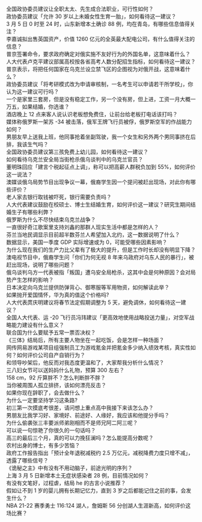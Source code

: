 全国政协委员建议让全职太太、先生成合法职业，可行性如何？  
政协委员建议「允许 30 岁以上未婚女性生育一胎」，如何看待这一建议？  
3 月 5 日 0 时至 24 时，山东新增本土确诊 88 例，均在青岛，有哪些信息值得关注？  
李嘉诚拟出售英国资产，价值 1260 亿元的全英最大配电公司，有什么值得关注的信息？  
普京签署命令，要求政府确定对俄实施不友好行为的外国名单，这意味着什么？  
人大代表卢克平建议部属高校按各省高考人数分配招生指标，如何看待这一建议？  
普京表示，将把任何国家在乌克兰设立禁飞区的企图视为对俄开战，这意味着什么？  
政协委员建议「将考研模式改为申请审核制，一名考生可以申请若干所学校」，你认为这一建议可行吗？  
一个是家里三套房，但是没有稳定工作，另一个没有房，但上进，工资一月大概一万五，如果结婚，你选谁？  
酒店晚上 12 点来客人说认识老板想免费住，让前台给老板打电话该打吗？  
媒体称俄罗斯一架苏 -34 被击落，俄军王牌飞行员被俘，俄罗斯空军的作战能力如何？  
男朋友早上送我上班，他同事抢着坐副驾驶，我一个女生和另外两个男同事挤在后排，我该生气吗？  
全国政协委员建议第三孩免费上幼儿园，如何看待这一建议？  
如何看待乌克兰安全局当街枪杀俄乌谈判中的乌克兰官员？  
董明珠回应「建言个税起征点上调」，称可以把高薪人群税负加到 55%，如何评价这一说法？  
澳媒谈俄乌局势节目出现争议一幕，俄裔学生因一个提问被赶出现场，对此你有哪些评价？  
老人家去银行取钱被吓死，银行需要负责吗？  
人大代表建议鼓励在校硕士、博士生结婚生育，如何评价这一建议？研究生期间结婚生子有哪些利弊？  
俄罗斯为什么不尽快结束乌克兰战争？  
一直很好奇江歌案里支持刘鑫的那群人现实生活中都是怎样的人？  
芬兰当地民调显示目前超半数芬兰人希望加入北约，这一数据说明了什么？  
数据显示，美国一季度 GDP 实际增速或为 0，可能受哪些因素影响？  
为什么现在我们的生产力比父辈有了极大的提升，但是工作时长却没有明显下降？  
澳电视节目中，俄裔学生问「你们为何无视 8 年来乌政府对乌东人民的暴行」，被赶出现场，说明了哪些问题？  
俄乌谈判乌方一代表被指「叛国」遭乌安全局枪杀，这其中会是何种原因？会对局势产生怎样的影响？  
日本决定向乌克兰提供防弹背心、御寒服等军用物资，如何解读此举？  
如果抛开爱国情怀，华为真的值这个价格吗?  
人大代表庹庆明建议将春节法定假期调整为 5 天，避免调休，如何看待这一建议？  
全国人大代表、运 -20 飞行员冯玮建议「更高效地使用战略投送力量」，对空军战略能力建设有什么意义？  
联合国为什么要赋予五常一票否决权？  
《三体》结局后，所有主要人物坐在一起吃饭，会是怎样一种场面？  
网传网易游戏某项目组强制员工为游戏氪金并把氪金多少纳入绩效考核，真实性如何？如何评价公司自产自销行为？  
和领导吵架后，他反而对我态度更温和了，大家帮我分析什么情况？  
三八妇女节可以送妈妈什么礼物，预算 300 左右？  
158 cm，92 斤算胖不？怎么判断胖不胖？  
当你被周围人孤立排挤，该如何漂亮反击？  
如果你现在辞职了，会去做什么？  
为什么一定要坚持学习这条路?  
初三第一次摸底考很差，请问想上重点高中我接下来该怎么办？  
男朋友比我学习好、家境好、前途好、人缘好，我应该和他提分手吗？  
为什么偷袭张三丰要派师弟刚相而不是师兄阿二阿三呢？  
可以说一句惊艳了你很久的一句话吗？  
高三的最后三个月，真的可以力挽狂澜吗？怎么能提高分数呢？  
农村出身的博士，有多少苦恼？  
政府工作报告指出「预计全年退税减税约 2.5 万亿元，减税降费力度只增不减」，透露了哪些信号？  
《诡秘之主》中有没有不用动脑子，前途光明的序列？  
上海 3 月 5 日新增本土无症状感染者 28 例，目前情况如何？  
有没有文笔好，过程虐，结局 he 的古言小说推荐？  
假如让不到 1 岁的婴儿拥有长期记忆力，直到 3 岁之后都能记住之前的事，会发生什么？  
NBA 21-22 赛季勇士 116:124 湖人，詹姆斯 56 分创湖人生涯新高，如何评价这场比赛？  
